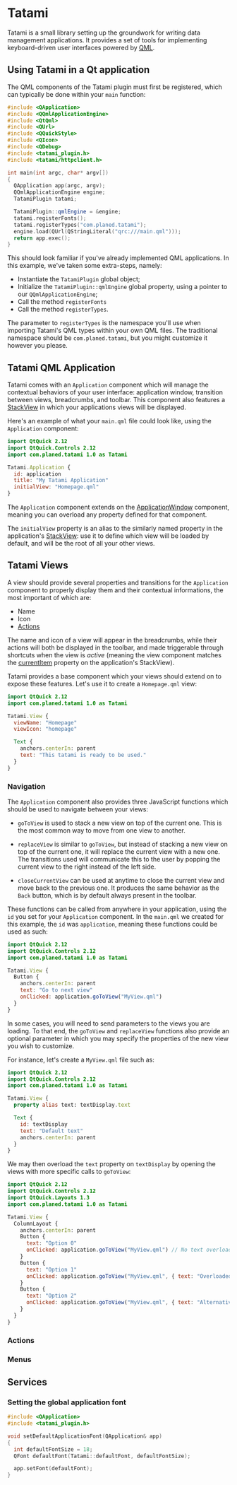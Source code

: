 # Tatami

Tatami is a small library setting up the groundwork for writing data management applications. It provides a set of tools for implementing keyboard-driven user interfaces powered by [QML](https://en.wikipedia.org/wiki/QML).

## Using Tatami in a Qt application

The QML components of the Tatami plugin must first be registered, which can typically be done within your `main` function:

```c++
#include <QApplication>
#include <QQmlApplicationEngine>
#include <QtQml>
#include <QUrl>
#include <QQuickStyle>
#include <QIcon>
#include <QDebug>
#include <tatami_plugin.h>
#include <tatami/httpclient.h>

int main(int argc, char* argv[])
{
  QApplication app(argc, argv);
  QQmlApplicationEngine engine;
  TatamiPlugin tatami;

  TatamiPlugin::qmlEngine = &engine;
  tatami.registerFonts();
  tatami.registerTypes("com.planed.tatami");
  engine.load(QUrl(QStringLiteral("qrc:///main.qml")));
  return app.exec();
}
```

This should look familiar if you've already implemented QML applications. In this example, we've taken some extra-steps, namely:

- Instantiate the `TatamiPlugin` global object;
- Initialize the `TatamiPlugin::qmlEngine` global property, using a pointer to our `QQmlApplicationEngine`;
- Call the method `registerFonts`
- Call the method `registerTypes`.

The parameter to `registerTypes` is the namespace you'll use when importing Tatami's QML types within your own QML files. The traditional namespace should be `com.planed.tatami`, but you might customize it however you please.

## Tatami QML Application

Tatami comes with an `Application` component which will manage the contextual behaviors of your user interface: application window, transition between views, breadcrumbs, and toolbar. This component also features a [StackView](https://doc.qt.io/qt-6/qml-qtquick-controls2-stackview.html) in which your applications views will be displayed.

Here's an example of what your `main.qml` file could look like, using the `Application` component:

```QML
import QtQuick 2.12
import QtQuick.Controls 2.12
import com.planed.tatami 1.0 as Tatami

Tatami.Application {
  id: application
  title: "My Tatami Application"
  initialView: "Homepage.qml"
}
```

The `Application` component extends on the [ApplicationWindow](https://doc.qt.io/qt-6/qml-qtquick-controls2-applicationwindow.html) component, meaning you can overload any property defined for that component.

The `initialView` property is an alias to the similarly named property in the application's [StackView](https://doc.qt.io/qt-6/qml-qtquick-controls2-stackview.html): use it to define which view will be loaded by default, and will be the root of all your other views.

## Tatami Views

A view should provide several properties and transitions for the `Application` component to properly display them and their contextual informations, the most important of which are:

- Name
- Icon
- [Actions](https://doc.qt.io/qt-6/qml-qtquick-controls2-action.html)

The name and icon of a view will appear in the breadcrumbs, while their actions will both be displayed in the toolbar, and made triggerable through shortcuts when the view is _active_ (meaning the view component matches the [currentItem](https://doc.qt.io/qt-6/qml-qtquick-controls2-stackview.html#currentItem-prop) property on the application's StackView).

Tatami provides a base component which your views should extend on to expose these features. Let's use it to create a `Homepage.qml` view:

```QML
import QtQuick 2.12
import com.planed.tatami 1.0 as Tatami

Tatami.View {
  viewName: "Homepage"
  viewIcon: "homepage"

  Text {
    anchors.centerIn: parent
    text: "This tatami is ready to be used."
  }
}
```

### Navigation

The `Application` component also provides three JavaScript functions which should be used to navigate between your views:

- `goToView` is used to stack a new view on top of the current one. This is the most common way to move from one view to another.

- `replaceView` is similar to `goToView`, but instead of stacking a new view on top of the current one, it will replace the current view with a new one. The transitions used will communicate this to the user by popping the current view to the right instead of the left side.

- `closeCurrentView` can be used at anytime to close the current view and move back to the previous one. It produces the same behavior as the `Back` button, which is by default always present in the toolbar.

These functions can be called from anywhere in your application, using the `id` you set for your `Application` component. In the `main.qml` we created for this example, the `id` was `application`, meaning these functions could be used as such:

```QML
import QtQuick 2.12
import QtQuick.Controls 2.12
import com.planed.tatami 1.0 as Tatami

Tatami.View {
  Button {
    anchors.centerIn: parent
    text: "Go to next view"
    onClicked: application.goToView("MyView.qml")
  }
}
```

In some cases, you will need to send parameters to the views you are loading. To that end, the `goToView` and `replaceView` functions also provide an optional parameter in which you may specify the properties of the new view you wish to customize.

For instance, let's create a `MyView.qml` file such as:

```QML
import QtQuick 2.12
import QtQuick.Controls 2.12
import com.planed.tatami 1.0 as Tatami

Tatami.View {
  property alias text: textDisplay.text

  Text {
    id: textDisplay
    text: "Default text"
    anchors.centerIn: parent
  }
}
```

We may then overload the `text` property on `textDisplay` by opening the views with more specific calls to `goToView`:

```QML
import QtQuick 2.12
import QtQuick.Controls 2.12
import QtQuick.Layouts 1.3
import com.planed.tatami 1.0 as Tatami

Tatami.View {
  ColumnLayout {
    anchors.centerIn: parent
    Button {
      text: "Option 0"
      onClicked: application.goToView("MyView.qml") // No text overload
    }
    Button {
      text: "Option 1"
      onClicked: application.goToView("MyView.qml", { text: "Overloaded text" })
    }
    Button {
      text: "Option 2"
      onClicked: application.goToView("MyView.qml", { text: "Alternative text overload" })
    }
  }
}
```

### Actions

### Menus

## Services

### Setting the global application font

```c++
#include <QApplication>
#include <tatami_plugin.h>

void setDefaultApplicationFont(QApplication& app)
{
  int defaultFontSize = 18;
  QFont defaultFont(Tatami::defaultFont, defaultFontSize);

  app.setFont(defaultFont);
}
```
